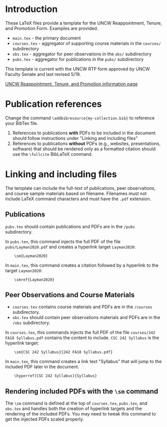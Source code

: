# Introduction
These LaTeX files provide a template for the UNCW Reappointment, Tenure, and Promotion Form. Examples are provided.
- `main.tex` - the primary document
- `courses.tex` - aggregator of supporting course materials in the `courses/` subdirectory
- `obs.tex` - aggregator for peer observations in the `obs/` subdirectory
- `pubs.tex` - aggregator for publications in the `pubs/` subdirectory

This template is current with the UNCW RTP form approved by UNCW Faculty Senate and last revised 5/19. 

[UNCW Reappointment, Tenure, and Promotion information page](https://uncw.edu/aa/rpt/rtp%20information%20page.html)

# Publication references
Change the command `\addbibresource{my-collection.bib}` to reference your BibTex file. 

1. References to publications __with__ PDFs to be included in the document should follow instructions under "Linking and including files"
1. References to publications __without__ PDFs (e.g., websites, presentations, software) that should be rendered only as a formatted citation should use the `\fullcite` BibLaTeX command.


# Linking and including files
The template can include the full-text of publications, peer observations, and course sample materials based on filename. Filenames must not include LaTeX command characters and must have the `.pdf` extension. 

## Publications
`pubs.tex` should contain publications and PDFs are in the `/pubs` subdirectory.

In `pubs.tex`, this command injects the full PDF of the file `pubs/Layman2020.pdf` and creates a hyperlink target `Layman2020`:
```
    \sm{Layman2020}
```

In `main.tex`, this command creates a citation followed by a hyperlink to the target `Layman2020`:
```
    \smref{Layman2020}
```


## Peer Observations and Course Materials
- `courses.tex` contains course materials and PDFs are in the `/courses` subdirectory.
- `obs.tex` should contain peer observations materials and PDFs are in the `/obs` subdirectory.

In `courses.tex`, this commands injects the full PDF of the file `courses/242 FA18 Syllabus.pdf` contains the content to include. `CSC 242 Syllabus` is the hyperlink target:
```
    \sm{CSC 242 Syllabus}{242 FA18 Syllabus.pdf}
```

In `main.tex`, this command creates a link text "Syllabus" that will jump to the included PDF later in the document.
```
    \hyperref[CSC 242 Syllabus]{Syllabus}
```

## Rendering included PDFs with the `\sm` command
The `\sm` command is defined at the top of `courses.tex`, `pubs.tex`, and `obs.tex` and handles both the creation of hyperlink targets and the rendering of the included PDFs. You may need to tweak this command to get the injected PDFs scaled properly.